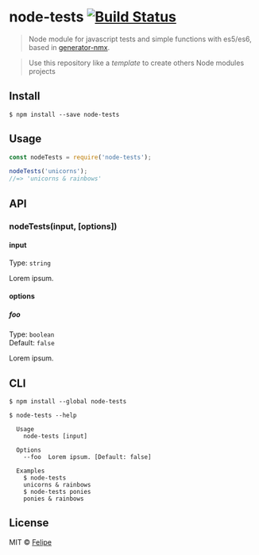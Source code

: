 # node-tests [![Build Status](https://travis-ci.org/mfdeveloper/node-tests.svg?branch=master)](https://travis-ci.org/mfdeveloper/node-tests) 

> Node module for javascript tests and simple functions with es5/es6, based in [generator-nmx](https://github.com/radiovisual/generator-nmx).

> Use this repository like a *_template_* to create others Node modules projects


## Install

```
$ npm install --save node-tests
```


## Usage

```js
const nodeTests = require('node-tests');

nodeTests('unicorns');
//=> 'unicorns & rainbows'
```


## API

### nodeTests(input, [options])

#### input

Type: `string`

Lorem ipsum.

#### options

##### foo

Type: `boolean`<br>
Default: `false`

Lorem ipsum.


## CLI

```
$ npm install --global node-tests
```

```
$ node-tests --help

  Usage
    node-tests [input]

  Options
    --foo  Lorem ipsum. [Default: false]

  Examples
    $ node-tests
    unicorns & rainbows
    $ node-tests ponies
    ponies & rainbows
```


## License

MIT © [Felipe](http://github.com/mfdeveloper)
